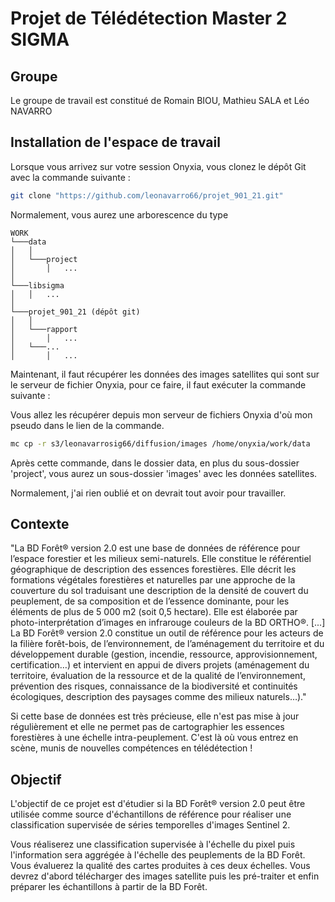 # Projet de Télédétection Master 2 SIGMA

## Groupe

Le groupe de travail est constitué de Romain BIOU, Mathieu SALA et Léo NAVARRO

## Installation de l'espace de travail

Lorsque vous arrivez sur votre session Onyxia, vous clonez le dépôt Git avec la commande suivante :


```bash
git clone "https://github.com/leonavarro66/projet_901_21.git"
```

Normalement, vous aurez une arborescence du type

```
WORK
└───data
│   │
│   └───project
│       │   ...
│   
└───libsigma
│   │   ...
│
└───projet_901_21 (dépôt git)
│   │
│   └───rapport
│       │   ...
│   └───...
│       │   ...
```

Maintenant, il faut récupérer les données des images satellites qui sont sur le serveur de fichier Onyxia, pour ce faire, il faut exécuter la commande suivante :

Vous allez les récupérer depuis mon serveur de fichiers Onyxia d'où mon pseudo dans le lien de la commande.

```bash
mc cp -r s3/leonavarrosig66/diffusion/images /home/onyxia/work/data
```

Après cette commande, dans le dossier data, en plus du sous-dossier 'project', vous aurez un sous-dossier 'images' avec les données satellites.

Normalement, j'ai rien oublié et on devrait tout avoir pour travailler.

## Contexte

"La BD Forêt® version 2.0 est une base de données de référence pour l’espace forestier et les milieux semi-naturels. Elle constitue le référentiel géographique de description des essences forestières. Elle décrit les formations végétales forestières et naturelles par une approche de la couverture du sol traduisant une description de la densité de couvert du peuplement, de sa composition et de l’essence dominante, pour les éléments de plus de 5 000 m2 (soit 0,5 hectare). Elle est élaborée par photo-interprétation d’images en infrarouge couleurs de la BD ORTHO®. [...]
La BD Forêt® version 2.0 constitue un outil de référence pour les acteurs de la filière forêt-bois, de l’environnement, de l’aménagement du territoire et du développement durable (gestion, incendie, ressource, approvisionnement, certification…) et intervient en appui de divers projets (aménagement du territoire, évaluation de la ressource et de la qualité de l’environnement, prévention des risques, connaissance de la biodiversité et continuités écologiques, description des paysages comme des milieux naturels…)."

Si cette base de données est très précieuse, elle n'est pas mise à jour régulièrement et elle ne permet pas de cartographier les essences forestières à une échelle intra-peuplement. C'est là où vous entrez en scène, munis de nouvelles compétences en télédétection !

## Objectif

L'objectif de ce projet est d'étudier si la BD Forêt® version 2.0 peut être utilisée comme source d'échantillons de référence pour réaliser une classification supervisée de séries temporelles d'images Sentinel 2.

Vous réaliserez une classification supervisée à l'échelle du pixel puis l'information sera aggrégée à l'échelle des peuplements de la BD Forêt. Vous évaluerez la qualité des cartes produites à ces deux échelles. Vous devrez d'abord télécharger des images satellite puis les pré-traiter et enfin préparer les échantillons à partir de la BD Forêt.
